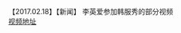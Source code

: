 【2017.02.18】【新闻】  李英爱参加韩服秀的部分视频       
[视频地址](https://weibo.com/tv/v/FoPva0s9c?fid=1034:1251ed863e8b365f66aaeb46d35c60e0)
